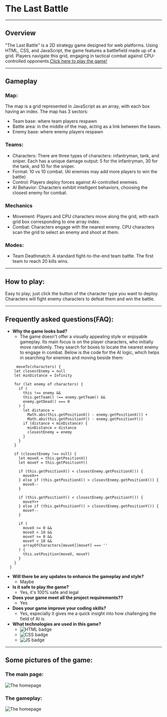 # The Last Battle

---

## Overview

"The Last Battle" is a 2D strategy game designed for web platforms. Using HTML, CSS, and JavaScript, the game features a battlefield made up of a grid. Players navigate this grid, engaging in tactical combat against CPU-controlled opponents.[Click here to play the game!](https://wiry-shoes.surge.sh/)

---

## Gameplay

### Map:

The map is a grid represented in JavaScript as an array, with each box having an index. The map has 3 sectors:

- Team base: where team players respawn
- Battle area: in the middle of the map, acting as a link between the bases.
- Enemy base: where enemy players respawn

### Teams:

- Characters: There are three types of characters: infantryman, tank, and sniper. Each has a unique damage output: 5 for the infantryman, 30 for the tank, and 10 for the sniper.
- Format: 10 vs 10 combat. (AI enemies may add more players to win the battle)
- Control: Players deploy forces against AI-controlled enemies.
- AI Behavior: Characters exhibit intelligent behaviors, choosing the closest enemy for combat.

### Mechanics

- Movement: Players and CPU characters move along the grid, with each grid box corresponding to one array index.
- Combat: Characters engage with the nearest enemy. CPU characters scan the grid to select an enemy and shoot at them.

### Modes:

- Team Deathmatch: A standard fight-to-the-end team battle. The first team to reach 20 kills wins.

---

## How to play:

Easy to play; just click the button of the character type you want to deploy. Characters will fight enemy characters to defeat them and win the battle.

---

## Frequently asked questions(FAQ):

- **Why the game looks bad?**
  - The game doesn't offer a visually appealing style or enjoyable gameplay. Its main focus is on the player characters, who initially move randomly. They search for boxes to locate the nearest enemy to engage in combat. Below is the code for the AI logic, which helps in searching for enemies and moving beside them:

```
     moveTo(characters) {
    let closestEnemy = null
    let minDistance = Infinity

    for (let enemy of characters) {
      if (
        this !== enemy &&
        this.getTeam() !== enemy.getTeam() &&
        enemy.getDead() === 0
      ) {
        let distance =
          Math.abs(this.getPositionX() - enemy.getPositionX()) +
          Math.abs(this.getPositionY() - enemy.getPositionY())
        if (distance < minDistance) {
          minDistance = distance
          closestEnemy = enemy
        }
      }
    }

    if (closestEnemy !== null) {
      let moveX = this.getPositionX()
      let moveY = this.getPositionY()

      if (this.getPositionX() < closestEnemy.getPositionX()) {
        moveX++
      } else if (this.getPositionX() > closestEnemy.getPositionX()) {
        moveX--
      }

      if (this.getPositionY() < closestEnemy.getPositionY()) {
        moveY++
      } else if (this.getPositionY() > closestEnemy.getPositionY()) {
        moveY--
      }

      if (
        moveX >= 0 &&
        moveX < 10 &&
        moveY >= 0 &&
        moveY < 10 &&
        arrayOfCharacters[moveX][moveY] === ''
      ) {
        this.setPosition(moveX, moveY)
      }
    }
  }
```

- **Will there be any updates to enhance the gameplay and style?**
  - Maybe
- **Is it safe to play the game?**
  - Yes, it's 100% safe and legal
- **Does your game meet all the project requirements??**
  - Yes
- **Does your game improve your coding skills?**
  - Yes, especially it gives me a quick insight into how challenging the field of AI is.
- **What technologies are used in this game?**
  - ![HTML badge](https://img.shields.io/badge/HTML5-E34F26?style=for-the-badge&logo=html5&logoColor=white)
  - ![CSS badge](https://img.shields.io/badge/CSS3-1572B6?style=for-the-badge&logo=css3&logoColor=white)
  - ![JS badge](https://img.shields.io/badge/JavaScript-323330?style=for-the-badge&logo=javascript&logoColor=F7DF1E)

---

## Some pictures of the game:

### **The main page:**

![The homepage](https://i.ibb.co/dWdSSqF/Screenshot-59.png)

### **The gameplay:**

![The homepage](https://i.ibb.co/bRndf7n/Screenshot-60.png)

